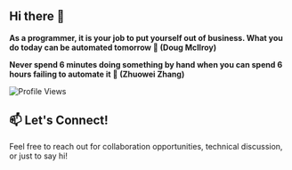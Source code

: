 ## Hi there 👋

<!--
**akshayparate123/akshayparate123** is a ✨ _special_ ✨ repository because its `README.md` (this file) appears on your GitHub profile.

Here are some ideas to get you started:

- 🔭 I’m currently working on ...
- 🌱 I’m currently learning ...
- 👯 I’m looking to collaborate on ...
- 🤔 I’m looking for help with ...
- 💬 Ask me about ...
- 📫 How to reach me: ...
- 😄 Pronouns: ...
- ⚡ Fun fact: ...
-->
**As a programmer, it is your job to put yourself out of business. What you do today can be automated tomorrow 🤖 (Doug McIlroy)**

**Never spend 6 minutes doing something by hand when you can spend 6 hours failing to automate it 👷 (Zhuowei Zhang)**


![Profile Views](https://komarev.com/ghpvc/?username=akshayparate123)

## 📫 Let's Connect!
Feel free to reach out for collaboration opportunities, technical discussion, or just to say hi! 
